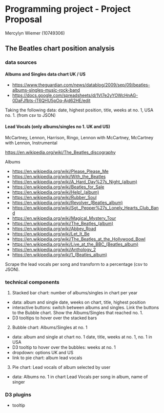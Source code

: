 # Programming project - Project Proposal #

Mercylyn Wiemer (10749306)

## The Beatles chart position analysis ##

### data sources ###

#### Albums and Singles data chart UK / US ####

* https://www.theguardian.com/news/datablog/2009/sep/09/beatles-albums-singles-music-rock-band
* https://docs.google.com/spreadsheets/d/1VI7e2yYOWcHnAG-0DaFJfbts-iT6QHU5pOq-Ajd62HE/edit

Taking the following data: date, highest position, title, weeks at no. 1, USA no. 1. (from csv to JSON)

#### Lead Vocals (only albums/singles no 1. UK and US) ####
McCartney, Lennon, Harrison, Ringo, Lennon with McCartney, McCartney with Lennon, Instrumental

https://en.wikipedia.org/wiki/The_Beatles_discography

Albums
* https://en.wikipedia.org/wiki/Please_Please_Me
* https://en.wikipedia.org/wiki/With_the_Beatles
* https://en.wikipedia.org/wiki/A_Hard_Day%27s_Night_(album)
* https://en.wikipedia.org/wiki/Beatles_for_Sale
* https://en.wikipedia.org/wiki/Help!_(album)
* https://en.wikipedia.org/wiki/Rubber_Soul
* https://en.wikipedia.org/wiki/Revolver_(Beatles_album)
* https://en.wikipedia.org/wiki/Sgt._Pepper%27s_Lonely_Hearts_Club_Band
* https://en.wikipedia.org/wiki/Magical_Mystery_Tour
* https://en.wikipedia.org/wiki/The_Beatles_(album)
* https://en.wikipedia.org/wiki/Abbey_Road
* https://en.wikipedia.org/wiki/Let_It_Be
* https://en.wikipedia.org/wiki/The_Beatles_at_the_Hollywood_Bowl
* https://en.wikipedia.org/wiki/Live_at_the_BBC_(Beatles_album)
* https://en.wikipedia.org/wiki/Anthology_2
* https://en.wikipedia.org/wiki/1_(Beatles_album)

Scrape the lead vocals per song and transform to a percentage (csv to JSON).

### technical components ###
1. Stacked bar chart: number of albums/singles in chart per year
* data: album and single date, weeks on chart, title, highest position
* interactive buttons: switch between albums and singles. Link the buttons to the Bubble chart. Show the Albums/Singles that reached no. 1.
* D3 tooltips to hover over the stacked bars


2. Bubble chart: Albums/Singles at no. 1
* data: album and single at chart no. 1 date, title, weeks at no. 1, no. 1 in USA
* D3 tooltip to hover over the bubbles: weeks at no. 1
* dropdown: options UK and US
* link to pie chart: album lead vocals

3. Pie chart: Lead vocals of album selected by user
* data: Albums no. 1 in chart Lead Vocals per song in album, name of singer

### D3 plugins ###
* tooltip
